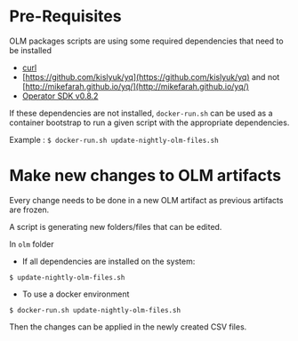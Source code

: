# Pre-Requisites

OLM packages scripts are using some required dependencies that need to be installed
 - [curl](https://curl.haxx.se/)
 - [https://github.com/kislyuk/yq](https://github.com/kislyuk/yq) and not [http://mikefarah.github.io/yq/](http://mikefarah.github.io/yq/)
 - [Operator SDK v0.8.2](https://github.com/operator-framework/operator-sdk/blob/v0.8.2/doc/user/install-operator-sdk.md)

If these dependencies are not installed, `docker-run.sh` can be used as a container bootstrap to run a given script with the appropriate dependencies.

Example : `$ docker-run.sh update-nightly-olm-files.sh`


# Make new changes to OLM artifacts

Every change needs to be done in a new OLM artifact as previous artifacts are frozen.

A script is generating new folders/files that can be edited.

In `olm` folder

- If all dependencies are installed on the system:
``` 
$ update-nightly-olm-files.sh
```

- To use a docker environment
``` 
$ docker-run.sh update-nightly-olm-files.sh
```

Then the changes can be applied in the newly created CSV files.
